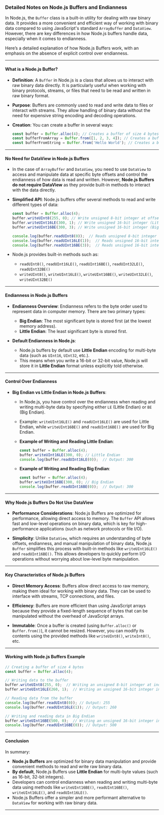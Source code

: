 ### Detailed Notes on Node.js Buffers and Endianness

In Node.js, the `Buffer` class is a built-in utility for dealing with raw binary data. It provides a more convenient and efficient way of working with binary data compared to using JavaScript's standard `ArrayBuffer` and `DataView`. However, there are key differences in how Node.js buffers handle data, especially when it comes to endianness.

Here’s a detailed explanation of how Node.js Buffers work, with an emphasis on the absence of explicit control over endianness.

---

#### **What is a Node.js Buffer?**

- **Definition**: A `Buffer` in Node.js is a class that allows us to interact with raw binary data directly. It is particularly useful when working with binary protocols, streams, or files that need to be read and written in raw binary format.
  
- **Purpose**: Buffers are commonly used to read and write data to files or interact with streams. They allow handling of binary data without the need for expensive string encoding and decoding operations.

- **Creation**: You can create a buffer in several ways:
  ```javascript
  const buffer = Buffer.alloc(4); // Creates a buffer of size 4 bytes, initialized to 0
  const bufferFromArray = Buffer.from([1, 2, 3, 4]); // Creates a buffer from an array
  const bufferFromString = Buffer.from('Hello World'); // Creates a buffer from a string
  ```

---

#### **No Need for DataView in Node.js Buffers**

- In the case of `ArrayBuffer` and `DataView`, you need to use `DataView` to access and manipulate data at specific byte offsets and control the endianness of how data is read and written. However, **Node.js Buffers do not require DataView** as they provide built-in methods to interact with the data directly.

- **Simplified API**: Node.js buffers offer several methods to read and write different types of data:
  ```javascript
  const buffer = Buffer.alloc(4);
  buffer.writeUInt8(255, 0); // Write unsigned 8-bit integer at offset 0
  buffer.writeUInt16LE(300, 1); // Write unsigned 16-bit integer (Little Endian) at offset 1
  buffer.writeUInt16BE(300, 3); // Write unsigned 16-bit integer (Big Endian) at offset 3

  console.log(buffer.readUInt8(0));  // Reads unsigned 8-bit integer at offset 0
  console.log(buffer.readUInt16LE(1));  // Reads unsigned 16-bit integer (Little Endian) at offset 1
  console.log(buffer.readUInt16BE(3));  // Reads unsigned 16-bit integer (Big Endian) at offset 3
  ```

- Node.js provides built-in methods such as:
  - `readUInt8()`, `readUInt16LE()`, `readUInt16BE()`, `readUInt32LE()`, `readUInt32BE()`
  - `writeUInt8()`, `writeUInt16LE()`, `writeUInt16BE()`, `writeUInt32LE()`, `writeUInt32BE()`

---

#### **Endianness in Node.js Buffers**

- **Endianness Overview**: Endianness refers to the byte order used to represent data in computer memory. There are two primary types:
  - **Big Endian**: The most significant byte is stored first (at the lowest memory address).
  - **Little Endian**: The least significant byte is stored first.

- **Default Endianness in Node.js**:
  - Node.js buffers by default use **Little Endian** encoding for multi-byte data (such as `UInt16`, `UInt32`, etc.).
  - This means when you write a 16-bit or 32-bit value, Node.js will store it in **Little Endian** format unless explicitly told otherwise.

---

#### **Control Over Endianness**

- **Big Endian vs Little Endian in Node.js Buffers**:
  - In Node.js, you have control over the endianness when reading and writing multi-byte data by specifying either `LE` (Little Endian) or `BE` (Big Endian).
  - Example: `writeUInt16LE()` and `readUInt16LE()` are used for Little Endian, while `writeUInt16BE()` and `readUInt16BE()` are used for Big Endian.
  
  - **Example of Writing and Reading Little Endian**:
    ```javascript
    const buffer = Buffer.alloc(4);
    buffer.writeUInt16LE(300, 0); // Little Endian
    console.log(buffer.readUInt16LE(0));  // Output: 300
    ```

  - **Example of Writing and Reading Big Endian**:
    ```javascript
    const buffer = Buffer.alloc(4);
    buffer.writeUInt16BE(300, 0); // Big Endian
    console.log(buffer.readUInt16BE(0));  // Output: 300
    ```

---

#### **Why Node.js Buffers Do Not Use DataView**

- **Performance Considerations**: Node.js Buffers are optimized for performance, allowing direct access to memory. The `Buffer` API allows fast and low-level operations on binary data, which is key for high-performance applications (such as network protocols or file I/O).
  
- **Simplicity**: Unlike `DataView`, which requires an understanding of byte offsets, endianness, and manual manipulation of binary data, Node.js `Buffer` simplifies this process with built-in methods like `writeUInt16LE()` and `readUInt16BE()`. This allows developers to quickly perform I/O operations without worrying about low-level byte manipulation.

---

#### **Key Characteristics of Node.js Buffers**

- **Direct Memory Access**: Buffers allow direct access to raw memory, making them ideal for working with binary data. They can be used to interface with streams, TCP connections, and files.
  
- **Efficiency**: Buffers are more efficient than using JavaScript arrays because they provide a fixed-length sequence of bytes that can be manipulated without the overhead of JavaScript arrays.

- **Immutable**: Once a buffer is created (using `Buffer.alloc()` or `Buffer.from()`), it cannot be resized. However, you can modify its contents using the provided methods like `writeUInt8()`, `writeInt8()`, etc.

---

#### **Working with Node.js Buffers Example**

```javascript
// Creating a buffer of size 4 bytes
const buffer = Buffer.alloc(4);

// Writing data to the buffer
buffer.writeUInt8(255, 0);  // Writing an unsigned 8-bit integer at index 0
buffer.writeUInt16LE(260, 1);  // Writing an unsigned 16-bit integer in Little Endian at index 1

// Reading data from the buffer
console.log(buffer.readUInt8(0)); // Output: 255
console.log(buffer.readUInt16LE(1)); // Output: 260

// Writing and reading data in Big Endian
buffer.writeUInt16BE(500, 0);  // Writing an unsigned 16-bit integer in Big Endian at index 0
console.log(buffer.readUInt16BE(0)); // Output: 500
```

---

#### **Conclusion**

In summary:
- **Node.js Buffers** are optimized for binary data manipulation and provide convenient methods to read and write raw binary data.
- **By default**, Node.js Buffers use **Little Endian** for multi-byte values (such as 16-bit, 32-bit integers).
- Developers can control endianness when reading and writing multi-byte data using methods like `writeUInt16BE()`, `readUInt16BE()`, `writeUInt16LE()`, and `readUInt16LE()`.
- Node.js Buffers offer a simpler and more performant alternative to `DataView` for working with raw binary data.



---